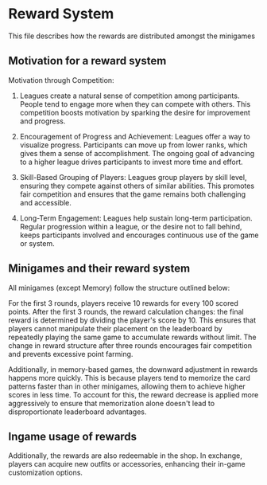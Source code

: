 # Reward System

This file describes how the rewards are distributed amongst the minigames

## Motivation for a reward system

Motivation through Competition:

1. Leagues create a natural sense of competition among participants. People tend to engage more when they can compete with others. 
This competition boosts motivation by sparking the desire for improvement and progress.

2. Encouragement of Progress and Achievement:
Leagues offer a way to visualize progress. Participants can move up from lower ranks, which gives them a sense of accomplishment. 
The ongoing goal of advancing to a higher league drives participants to invest more time and effort.

3. Skill-Based Grouping of Players:
Leagues group players by skill level, ensuring they compete against others of similar abilities. 
This promotes fair competition and ensures that the game remains both challenging and accessible.

4. Long-Term Engagement:
Leagues help sustain long-term participation. Regular progression within a league, or the desire not to fall behind, 
keeps participants involved and encourages continuous use of the game or system.

## Minigames and their reward system

All minigames (except Memory) follow the structure outlined below:

For the first 3 rounds, players receive 10 rewards for every 100 scored points. 
After the first 3 rounds, the reward calculation changes: the final reward is determined by dividing the player's score by 10. 
This ensures that players cannot manipulate their placement on the leaderboard by repeatedly playing the same game to accumulate rewards without limit. 
The change in reward structure after three rounds encourages fair competition and prevents excessive point farming.

Additionally, in memory-based games, the downward adjustment in rewards happens more quickly. 
This is because players tend to memorize the card patterns faster than in other minigames, allowing them to achieve higher scores in less time. 
To account for this, the reward decrease is applied more aggressively to ensure that memorization alone doesn't lead to disproportionate leaderboard advantages.

## Ingame usage of rewards 

Additionally, the rewards are also redeemable in the shop. 
In exchange, players can acquire new outfits or accessories, enhancing their in-game customization options.